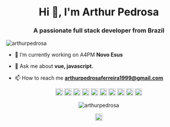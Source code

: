 <h1 align="center">Hi 👋, I'm Arthur Pedrosa</h1>
<h3 align="center">A passionate full stack developer from Brazil</h3>

<p align="left"> <img src="https://komarev.com/ghpvc/?username=arthurpedrosa" alt="arthurpedrosa" /> </p>

- 🔭 I’m currently working on A4PM **Novo Esus**

- 💬 Ask me about **vue, javascript.**

- 📫 How to reach me **arthurpedrosaferreira1999@gmail.com**

<p align="center"><img src="https://devicons.github.io/devicon/devicon.git/icons/vuejs/vuejs-original-wordmark.svg" alt="vuejs" width="20" height="20"/> <img src="https://devicons.github.io/devicon/devicon.git/icons/react/react-original-wordmark.svg" alt="react" width="20" height="20"/> <img src="https://devicons.github.io/devicon/devicon.git/icons/bootstrap/bootstrap-plain.svg" alt="bootstrap" width="20" height="20"/> <img src="https://devicons.github.io/devicon/devicon.git/icons/css3/css3-original-wordmark.svg" alt="css3" width="20" height="20"/> <img src="https://devicons.github.io/devicon/devicon.git/icons/html5/html5-original-wordmark.svg" alt="html5" width="20" height="20"/> <img src="https://devicons.github.io/devicon/devicon.git/icons/javascript/javascript-original.svg" alt="javascript" width="20" height="20"/> <img src="https://devicons.github.io/devicon/devicon.git/icons/mysql/mysql-original-wordmark.svg" alt="mysql" width="20" height="20"/> <img src="https://devicons.github.io/devicon/devicon.git/icons/sass/sass-original.svg" alt="sass" width="20" height="20"/> <img src="https://devicons.github.io/devicon/devicon.git/icons/nodejs/nodejs-original-wordmark.svg" alt="nodejs" width="20" height="20"/> <img src="https://devicons.github.io/devicon/devicon.git/icons/express/express-original-wordmark.svg" alt="express" width="20" height="20"/></p><p align="center"> <img src="https://github-readme-stats.vercel.app/api?username=arthurpedrosa&show_icons=true" alt="arthurpedrosa" /> </p>

<p align="center">
<a href="https://linkedin.com/in/arthur-pedrosa-39835516a" target="blank"><img align="center" src="https://cdn.jsdelivr.net/npm/simple-icons@3.0.1/icons/linkedin.svg" alt="arthur-pedrosa-39835516a" height="20" width="20" /></a>
</p>
